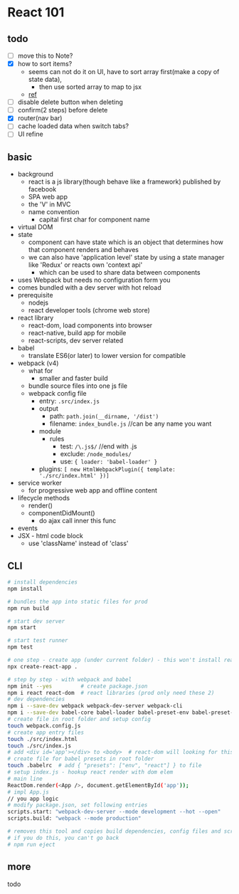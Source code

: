 # React 101

## todo

- [ ] move this to Note?
- [x] how to sort items?
  - seems can not do it on UI, have to sort array first(make a copy of state data),
    - then use sorted array to map to jsx
  - [ref](https://stackoverflow.com/questions/43572436/sort-an-array-of-objects-in-react-and-render-them/43572944)
- [ ] disable delete button when deleting
- [ ] confirm(2 steps) before delete
- [x] router(nav bar)
- [ ] cache loaded data when switch tabs?
- [ ] UI refine

## basic

- background
  - react is a js library(though behave like a framework) published by facebook
  - SPA web app
  - the 'V' in MVC
  - name convention
    - capital first char for component name
- virtual DOM
- state
  - component can have state which is an object that determines how that component renders and behaves
  - we can also have 'application level' state by using a state manager like 'Redux' or reacts own 'context api'
    - which can be used to share data between components
- uses Webpack but needs no configuration form you
- comes bundled with a dev server with hot reload
- prerequisite
  - nodejs
  - react developer tools (chrome web store)
- react library
  - react-dom, load components into browser
  - react-native, build app for mobile
  - react-scripts, dev server related
- babel
  - translate ES6(or later) to lower version for compatible
- webpack (v4)
  - what for
    - smaller and faster build
  - bundle source files into one js file
  - webpack config file
    - entry: `.src/index.js`
    - output
      - path: `path.join(__dirname, '/dist')`
      - filename: `index_bundle.js` //can be any name you want
    - module
      - rules
        - test: `/\.js$/` //end with .js
        - exclude: `/node_modules/`
        - use: `{ loader: 'babel-loader' }`
    - plugins: `[ new HtmlWebpackPlugin({ template: './src/index.html' })]`
- service worker
  - for progressive web app and offline content
- lifecycle methods
  - render()
  - componentDidMount()
    - do ajax call inner this func
- events
- JSX - html code block
  - use 'className' instead of 'class'

## CLI

```sh
# install dependencies
npm install

# bundles the app into static files for prod
npm run build

# start dev server
npm start

# start test runner
npm test

# one step - create app (under current folder) - this won't install react globally
npx create-react-app .

# step by step - with webpack and babel
npm init --yes         # create package.json
npm i react react-dom  # react libraries (prod only need these 2)
# dev dependencies
npm i --save-dev webpack webpack-dev-server webpack-cli
npm i --save-dev babel-core babel-loader babel-preset-env babel-preset-react html-webpack-plugin
# create file in root folder and setup config
touch webpack.config.js
# create app entry files
touch ./src/index.html
touch ./src/index.js
# add <div id='app'></div> to <body>  # react-dom will looking for this elem and insert react view
# create file for babel presets in root folder
touch .babelrc  # add { "presets": ["env", "react"] } to file
# setup index.js - hookup react render with dom elem
# main line
ReactDom.render(<App />, document.getElementById('app'));
# impl App.js
// you app logic
# modify package.json, set following entries
scripts.start: "webpack-dev-server --mode development --hot --open"
scripts.build: "webpack --mode production"

# removes this tool and copies build dependencies, config files and scripts into the app dir
# if you do this, you can't go back
# npm run eject

```

## more

todo
